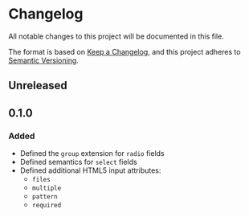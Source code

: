 # Changelog

All notable changes to this project will be documented in this file.

The format is based on [Keep a Changelog][kac], and this project adheres to
[Semantic Versioning][semver].

[kac]: https://keepachangelog.com/en/1.0.0
[semver]: https://semver.org/spec/v2.0.0.html

## Unreleased

## 0.1.0

### Added

* Defined the `group` extension for `radio` fields
* Defined semantics for `select` fields
* Defined additional HTML5 input attributes:
  * `files`
  * `multiple`
  * `pattern`
  * `required`
